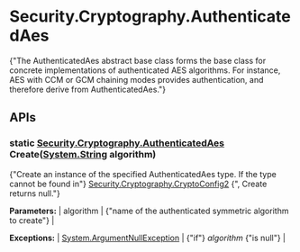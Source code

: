 # Security.Cryptography.AuthenticatedAes

{"The AuthenticatedAes abstract base class forms the base class for concrete implementations of authenticated AES algorithms. For instance, AES with CCM or GCM chaining modes provides authentication, and therefore derive from AuthenticatedAes."} 

## APIs

### static [Security.Cryptography.AuthenticatedAes](Security.Cryptography.AuthenticatedAes) Create([System.String](http://msdn.microsoft.com/en-us/library/system.string.aspx) algorithm)

{"Create an instance of the specified AuthenticatedAes type. If the type cannot be found in"} [Security.Cryptography.CryptoConfig2](Security.Cryptography.CryptoConfig2) {", Create returns null."} 

**Parameters:**
| algorithm | {"name of the authenticated symmetric algorithm to create"}  |

**Exceptions:**
| [System.ArgumentNullException](http://msdn.microsoft.com/en-us/library/system.argumentnullexception.aspx) | {"if"} _algorithm_ {"is null"}  |


